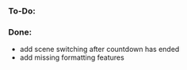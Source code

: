 ### To-Do:


### Done:
- add scene switching after countdown has ended
- add missing formatting features